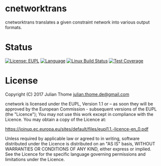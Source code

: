 # cnetworktrans

cnetworktrans translates a given constraint network into various output
formats.

# Status

[![License: EUPL](https://img.shields.io/badge/License-EUPL-yellow.svg)][licence]
[![Language](http://img.shields.io/badge/language-java-brightgreen.svg)][language]
[![Linux Build Status](https://img.shields.io/travis/hycos/cnetworktrans/master.svg?label=Linux%20build)][travis]
[![Test Coverage](https://codecov.io/gh/hycos/cnetworktrans/branch/master/graph/badge.svg)][coverage]

[licence]: https://joinup.ec.europa.eu/sites/default/files/eupl1.1.-licence-en_0.pdf
[language]: https://www.java.com
[travis]: https://travis-ci.org/hycos/cnetworktrans
[coverage]: https://codecov.io/gh/hycos/cnetworktrans

# License

Copyright (C) 2017 Julian Thome <julian.thome.de@gmail.com>

cnetwork is licensed under the EUPL, Version 1.1 or – as soon
they will be approved by the European Commission - subsequent versions of the
EUPL (the "Licence"); You may not use this work except in compliance with the
Licence. You may obtain a copy of the Licence at:

https://joinup.ec.europa.eu/sites/default/files/eupl1.1.-licence-en_0.pdf

Unless required by applicable law or agreed to in writing, software distributed
under the Licence is distributed on an "AS IS" basis, WITHOUT WARRANTIES OR
CONDITIONS OF ANY KIND, either express or implied.  See the Licence for the
specific language governing permissions and limitations under the Licence.

